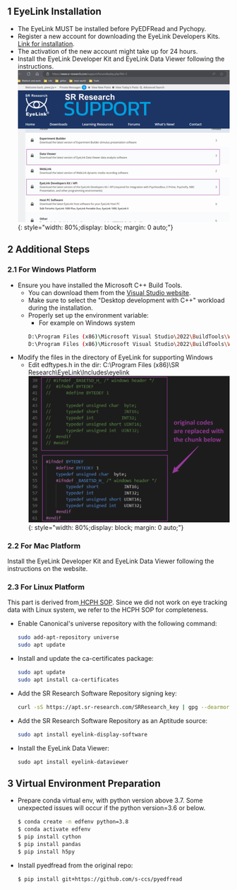 
## 1 EyeLink Installation

  - The EyeLink MUST be installed before PyEDFRead and Pychopy.
  - Register a new account for downloading the EyeLink Developers Kits. [Link for installation](https://www.sr-research.com/support/forumdisplay.php?fid=3).
  - The activation of the new account might take up for 24 hours.
  - Install the EyeLink Developer Kit and EyeLink Data Viewer following the instructions.
  ![](../assets/debi_protocol/data_management/0install_SR_research.png){: style="width: 80%;display: block; margin: 0 auto;"}

## 2 Additional Steps
### 2.1 For Windows Platform 
- Ensure you have installed the Microsoft C++ Build Tools.
  - You can download them from the [Visual Studio website](https://visualstudio.microsoft.com/zh-hans/visual-cpp-build-tools/).
  - Make sure to select the "Desktop development with C++" workload during the installation.
  - Properly set up the environment variable:
      - For example on Windows system
    ``` bash
    D:\Program Files (x86)\Microsoft Visual Studio\2022\BuildTools\VC\Tools\MSVC\14.40.33807\bin\Hostx64\x64
    D:\Program Files (x86)\Microsoft Visual Studio\2022\BuildTools\VC\Tools\MSVC\14.40.33807\include
    ```
- Modify the files in the directory of EyeLink for supporting Windows
  - Edit edftypes.h in the dir: C:\Program Files (x86)\SR Research\EyeLink\Includes\eyelink
  ![](../assets/debi_protocol/data_management/0install_variable_win.png){: style="width: 80%;display: block; margin: 0 auto;"}


### 2.2 For Mac Platform

Install the EyeLink Developer Kit and EyeLink Data Viewer following the instructions on the website.

### 2.3 For Linux Platform
<!-- [Link to HCPH](https://www.axonlab.org/hcph-sops/data-collection/notes-software/)
- Ensure your Ubuntu system has all necessary dependencies:
    ```bash
    sudo apt install python3-dev \
                    libgtk-4-dev \
                    libgstreamer1.0-dev \
                    libgstreamer-plugins-base1.0-dev \
                    freeglut3-dev \
                    libwebkitgtk-6.0-dev \
                    libjpeg8-dev \
                    libpng-dev \
                    libtiff-dev \
                    libsdl1.2-dev \
                    libnotify-dev \
                    libsm-dev
    ```
- Create a Python virtual environment
- Load the new virtual environment -->
This part is derived from[ HCPH SOP](https://www.axonlab.org/hcph-sops/data-collection/setup/#installing-eyelink-eye-tracker-software). Since we did not work on eye tracking data with Linux system, we refer to the HCPH SOP for completeness.
- Enable Canonical's universe repository with the following command:
  ```bash
  sudo add-apt-repository universe
  sudo apt update
  ```
- Install and update the ca-certificates package:
  ```bash
  sudo apt update
  sudo apt install ca-certificates
  ```
- Add the SR Research Software Repository signing key:
  ```bash
  curl -sS https://apt.sr-research.com/SRResearch_key | gpg --dearmor | sudo tee /etc/apt/trusted.gpg.d/sr-research.gpg
  ```
- Add the SR Research Software Repository as an Aptitude source:
    ```bash
    sudo apt install eyelink-display-software
    ``` 
- Install the EyeLink Data Viewer:
  ```
  sudo apt install eyelink-dataviewer
  ```
## 3 Virtual Environment Preparation 
- Prepare conda virtual env, with python version above 3.7. Some unexpected issues will occur if the python version=3.6 or below.
    ```bash
    $ conda create -n edfenv python=3.8
    $ conda activate edfenv
    $ pip install cython
    $ pip install pandas
    $ pip install h5py
    ```

  
- Install pyedfread from the original repo:
  ```bash
  $ pip install git+https://github.com/s-ccs/pyedfread
  ```